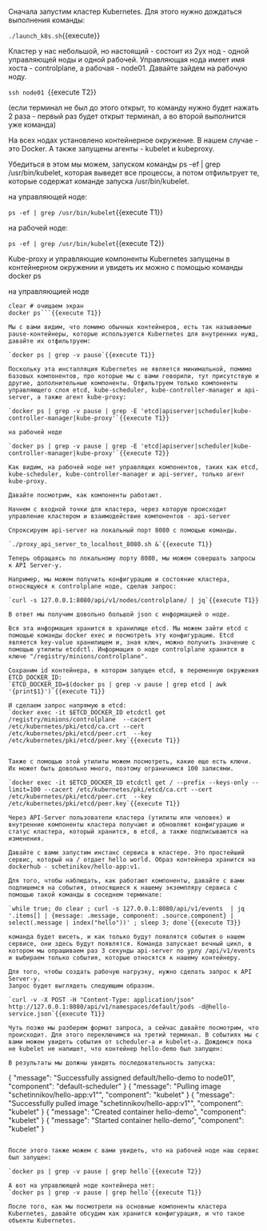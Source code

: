 Сначала запустим кластер Kubernetes. Для этого нужно дождаться выполнения команды:

`./launch_k8s.sh`{{execute}}

Кластер у нас небольшой, но настоящий - состоит из 2ух нод - одной управляющей ноды и одной рабочей. Управляющая нода имеет имя хоста - controlplane, а рабочая - node01. Давайте зайдем на рабочую ноду. 

`ssh node01 `{{execute T2}}

(если терминал не был до этого открыт, то команду нужно будет нажать 2 раза - первый раз будет открыт терминал, а во второй выполнится уже команда)
 
На всех нодах установлено контейнерное окружение. B нашем случае - это Docker. А также запущены агенты - kubelet и kubeproxy. 

Убедиться в этом мы можем, запуском команды ps -ef | grep /usr/bin/kubelet, которая выведет все процессы, а потом отфильтрует те, которые содержат команде запуска /usr/bin/kubelet.

на управляющей ноде:

`ps -ef | grep /usr/bin/kubelet`{{execute T1}}

на рабочей ноде:

`ps -ef | grep /usr/bin/kubelet`{{execute T2}}

Kube-proxy и управляющие компоненты Kubernetes запущены в контейнерном окружении и увидеть их можно с помощью команды docker ps 

на управляющией ноде

```
clear # очищаем экран
docker ps```{{execute T1}}

Мы с вами видим, что помимо обычных контейнеров, есть так называемые pause-контейнеры, которые используются Kubernetes для внутренних нужд, давайте их отфильтруем:

`docker ps | grep -v pause`{{execute T1}}

Поскольку эта инсталляция Kubernetes не является минимальной, помимо базовых компонентов, про которые мы с вами говорили, тут присутствую и другие, дополнительные компоненты. Отфильтруем только компоненты управляющего слоя etcd, kube-scheduler, kube-controller-manager и api-server, а также агент kube-proxy:

`docker ps | grep -v pause | grep -E 'etcd|apiserver|scheduler|kube-controller-manager|kube-proxy'`{{execute T1}}

на рабочей ноде

`docker ps | grep -v pause | grep -E 'etcd|apiserver|scheduler|kube-controller-manager|kube-proxy'`{{execute T2}}

Как видим, на рабочей ноде нет управлящих компонентов, таких как etcd, kube-scheduler, kube-controller-manager и api-server, только агент kube-proxy.

Давайте посмотрим, как компоненты работают. 

Начнем с входной точки для кластера, через которую происходит управление кластером и взаимодействие компонентов - api-server

Спроксируем api-server на локальный порт 8080 с помощью команды.

`./proxy_api_server_to_localhost_8080.sh &`{{execute T1}}

Теперь обращаясь по локальному порту 8080, мы можем совершать запросы к API Server-у.

Например, мы можем получить конфигурацию и состояние кластера, относящуюся к controlplane ноде, сделав запрос:

`curl -s 127.0.0.1:8080/api/v1/nodes/controlplane/ | jq`{{execute T1}}

В ответ мы получим довольно большой json с информацией о ноде.

Вся эта информация хранится в хранилище etcd. Мы можем зайти etcd c помощью команды docker exec и посмотреть эту конфигурацию. Etcd является key-value хранилищем и, зная ключ, можно получить значение с помощью утилиты etcdctl. Информация о ноде controlplane хранится в ключе "/registry/minions/controlplane". 

Сохраним id контейнера, в котором запущен etcd, в переменную окружения ETCD_DOCKER_ID:
`ETCD_DOCKER_ID=$(docker ps | grep -v pause | grep etcd | awk '{print$1}')`{{execute T1}}

И сделаем запрос напрямую в etcd:
`docker exec -it $ETCD_DOCKER_ID etcdctl get /registry/minions/controlplane  --cacert /etc/kubernetes/pki/etcd/ca.crt --cert /etc/kubernetes/pki/etcd/peer.crt  --key /etc/kubernetes/pki/etcd/peer.key`{{execute T1}}


Также с помощью этой утилиты можем посмотреть, какие еще есть ключи. Их может быть довольно много, поэтому ограничимся 100 записями.

`docker exec -it $ETCD_DOCKER_ID etcdctl get / --prefix --keys-only --limit=100 --cacert /etc/kubernetes/pki/etcd/ca.crt --cert /etc/kubernetes/pki/etcd/peer.crt  --key /etc/kubernetes/pki/etcd/peer.key`{{execute T1}}

Через API-Server пользователи кластера (утилиты или человек) и внутренние компоненты кластера получают и обновляют конфигурацию и статус кластера, который хранится, в etcd, а также подписываются на изменения. 

Давайте с вами запустим инстанс сервиса в кластере. Это простейший сервис, который на / отдает hello world. Образ контейнера хранится на dockerhub - schetinikov/hello-app:v1.

Для того, чтобы наблюдать, как работают компоненты, давайте с вами подпишемся на события, относящиеся к нашему экземпляру сервиса с помощью такой команды в соседнем терминале:

`while true; do clear ; curl -s 127.0.0.1:8080/api/v1/events  | jq '.items[] | {message: .message, component: .source.component} | select(.message | index("hello"))' ; sleep 3; done`{{execute T3}}

команда будет висеть, и как только будут появлятся события о нашем сервисе, они здесь будут появлятся. Команда запускает вечный цикл, в котором мы опрашиваем раз 3 секунды api-server по урлу /api/v1/events и выбираем только события, которые относятся к нашему контейнеру. 

Для того, чтобы создать рабочую нагрузку, нужно сделать запрос к API Server-у.
Запрос будет выглядеть следующим образом.

`curl -v -X POST -H "Content-Type: application/json" http://127.0.0.1:8080/api/v1/namespaces/default/pods -d@hello-service.json`{{execute T1}}

Чуть позже мы разберем формат запроса, а сейчас давайте посмотрим, что происходит. Для этого переключимся на третий терминал. В событиях мы с вами можем увидеть события от scheduler-а и kubelet-a. Дождемся пока не kubelet не напишет, что контейнер hello-demo был запущен:

В результаты мы должны увидеть последовательность запуска:
```
{
  "message": "Successfully assigned default/hello-demo to node01",
  "component": "default-scheduler"
}
{
  "message": "Pulling image \"schetinnikov/hello-app:v1\"",
  "component": "kubelet"
}
{
  "message": "Successfully pulled image \"schetinnikov/hello-app:v1\"",
  "component": "kubelet"
}
{
  "message": "Created container hello-demo",
  "component": "kubelet"
}
{
  "message": "Started container hello-demo",
  "component": "kubelet"
}
```

После этого также можем с вами увидеть, что на рабочей ноде наш сервис был запущен:

`docker ps | grep -v pause | grep hello`{{execute T2}}

А вот на управлюящей ноде контейнера нет:
`docker ps | grep -v pause | grep hello`{{execute T1}}

После того, как мы посмотрели на основные компоненты кластера Kubernetes, давайте обсудим как хранится конфигурация, и что такое объекты Kubernetes.
